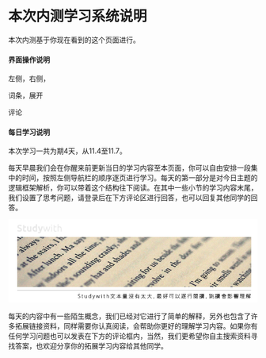 # 本次内测学习系统说明

本次内测基于你现在看到的这个页面进行。

#### 界面操作说明

左侧，右侧，

词条，展开

评论

#### 每日学习说明

本次学习一共为期4天，从11.4至11.7。

每天早晨我们会在你醒来前更新当日的学习内容至本页面，你可以自由安排一段集中的时间，按照左侧导航栏的顺序逐页进行学习。每天的第一部分是对今日主题的逻辑框架解析，你可以带着这个结构往下阅读。在其中一些小节的学习内容末尾，我们设置了思考问题，请登录后在下方评论区进行回答，也可以回复其他同学的回答。

![](/assets/2.jpg)

每天的内容中有一些陌生概念，我们已经对它进行了简单的解释，另外也包含了许多拓展链接资料，同样需要你认真阅读，会帮助你更好的理解学习内容。如果你有任何学习问题也可以发表在下方的评论框内，当然，我们更希望你自主搜索资料寻找答案，也欢迎分享你的拓展学习内容给其他同学。


